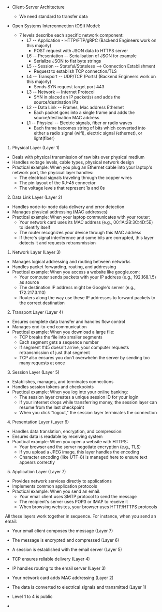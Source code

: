 * Client-Server Architecture
	* We need standard to transfer data
	
* Open Systems Interconnection (OSI) Model:
	* 7 levels describe each specific network component:
		* L7 -- Application - HTTP/FTP/gRPC (Backend Engineers work on this majorly)
			* POST request with JSON data to HTTPS server
		* L6 -- Presentation -- Serialisation of JSON for example
			* Serialize JSON to flat byte strings
		* L5 -- Session -- Stateful/Stateless --> Connection Establishment
			* Request to establish TCP connection/TLS
		* L4 -- Transport -- UDP/TCP (Ports) (Backend Engineers work on this majorly)
			* Sends SYN request target port 443
		* L3 -- Network -- Internet Protocol
			* SYN in placed an IP packet(s) and adds the source/destination IPs
		* L2 -- Data Link -- Frames, Mac address Ethernet
			* Each packet goes into a single frame and adds the source/destination MAC address.
		* L1 -- Physical -- Electric signals, fiber or radio waves
			* Each frame becomes string of bits which converted into either a radio signal (wifi), electric signal (ethernet), or light(fiber)


1. Physical Layer (Layer 1)
- Deals with physical transmission of raw bits over physical medium
- Handles voltage levels, cable types, physical network design
- Practical example: When you plug an Ethernet cable into your laptop's network port, the physical layer handles:
  - The electrical signals traveling through the copper wires
  - The pin layout of the RJ-45 connector
  - The voltage levels that represent 1s and 0s

2. Data Link Layer (Layer 2)
- Handles node-to-node data delivery and error detection
- Manages physical addressing (MAC addresses)
- Practical example: When your laptop communicates with your router:
  - Your network card uses its MAC address (e.g., 00:1A:2B:3C:4D:5E) to identify itself
  - The router recognizes your device through this MAC address
  - If there's signal interference and some bits are corrupted, this layer detects it and requests retransmission

1. Network Layer (Layer 3)
- Manages logical addressing and routing between networks
- Handles packet forwarding, routing, and addressing
- Practical example: When you access a website like google.com:
  - Your computer sends packets with your IP address (e.g., 192.168.1.5) as source
  - The destination IP address might be Google's server (e.g., 172.217.3.110)
  - Routers along the way use these IP addresses to forward packets to the correct destination

2. Transport Layer (Layer 4)
- Ensures complete data transfer and handles flow control
- Manages end-to-end communication
- Practical example: When you download a large file:
  - TCP breaks the file into smaller segments
  - Each segment gets a sequence number
  - If segment #45 doesn't arrive, your computer requests retransmission of just that segment
  - TCP also ensures you don't overwhelm the server by sending too many requests at once

3. Session Layer (Layer 5)
- Establishes, manages, and terminates connections
- Handles session tokens and checkpoints
- Practical example: When you log into your online banking:
  - The session layer creates a unique session ID for your login
  - If your internet drops while transferring money, the session layer can resume from the last checkpoint
  - When you click "logout," the session layer terminates the connection

4. Presentation Layer (Layer 6)
- Handles data translation, encryption, and compression
- Ensures data is readable by receiving system
- Practical example: When you open a website with HTTPS:
  - Your browser and the server negotiate encryption (e.g., TLS)
  - If you upload a JPEG image, this layer handles the encoding
  - Character encoding (like UTF-8) is managed here to ensure text appears correctly

5. Application Layer (Layer 7)
- Provides network services directly to applications
- Implements common application protocols
- Practical example: When you send an email:
  - Your email client uses SMTP protocol to send the message
  - The recipient's server uses POP3 or IMAP to receive it
  - When browsing websites, your browser uses HTTP/HTTPS protocols

All these layers work together in sequence. For instance, when you send an email:
* Your email client composes the message (Layer 7)
* The message is encrypted and compressed (Layer 6)
* A session is established with the email server (Layer 5)
* TCP ensures reliable delivery (Layer 4)
* IP handles routing to the email server (Layer 3)
* Your network card adds MAC addressing (Layer 2)
* The data is converted to electrical signals and transmitted (Layer 1)


* Level 1 to 4 is public
* 